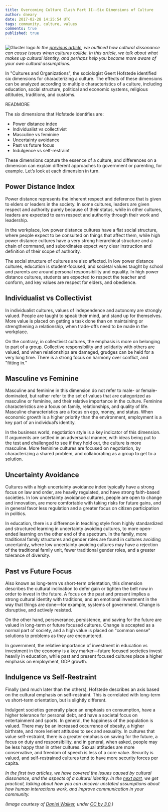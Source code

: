 ```yaml
---
title: Overcoming Culture Clash Part II--Six Dimensions of Culture
author: dneary
date: 2017-02-28 14:25:54 UTC
tags: community, culture, values
comments: true
published: true
---
```


![Gluster logo](blog/six_degrees_of_separation.png) *In the [previous article](http://community.redhat.com/blog/2017/02/culture-clash-part-1/), we outlined how cultural dissonance can cause issues when cultures collide. In this article, we talk about what makes up cultural identity, and perhaps help you become more aware of your own cultural assumptions.*

In "Cultures and Organizations", the sociologist Geert Hofstede identified six dimensions for characterizing a culture. The effects of these dimensions can be analyzed according to multiple characteristics of a culture, including education, social structure, political and economic systems, religious attitudes, traditions, and customs.

READMORE

The six dimensions that Hofstede identifies are:

* Power distance index
* Individualist vs collectivist
* Masculine vs feminine
* Uncertainty avoidance
* Past vs future focus
* Indulgence vs self-restraint

These dimensions capture the essence of a culture, and differences on a dimension can explain different approaches to government or parenting, for example. Let’s look at each dimension in turn.

## Power Distance Index

Power distance represents the inherent respect and deference that is given to elders or leaders in the society. In some cultures, leaders are given respect and authority purely because of their status, while in other cultures, leaders are expected to earn respect and authority through their work and leadership.

In the workplace, low power distance cultures have a flat social structure, where people expect to be consulted on things that affect them, while high power distance cultures have a very strong hierarchical structure and a chain of command, and subordinates expect very clear instruction and definition of their scope of authority.

The social structure of cultures are also affected. In low power distance cultures, education is student-focused, and societal values taught by school and parents are around personal responsibility and equality. In high power distance cultures, students are expected to respect the teacher and conform, and key values are respect for elders, and obedience.

## Individualist vs Collectivist

In individualist cultures, values of independence and autonomy are strongly valued. People are taught to speak their mind, and stand up for themselves. More value is placed on getting a task done than on maintaining or strengthening a relationship, when trade-offs need to be made in the workplace.

On the contrary, in collectivist cultures, the emphasis is more on belonging to part of a group. Collective responsibility and solidarity with others are valued, and when relationships are damaged, grudges can be held for a very long time. There is a strong focus on harmony over conflict, and "fitting in."

## Masculine vs Feminine

Masculine and feminine in this dimension do not refer to male- or female-dominated, but rather refer to the set of values that are categorized as masculine or feminine, and their relative importance in the culture. Feminine characteristics are a focus on family, relationships, and quality of life. Masculine characteristics are a focus on ego, money, and status. When economic growth is a higher priority than the environment, employment is a key part of an individual’s identity.

In the business world, negotiation style is a key indicator of this dimension. If arguments are settled in an adversarial manner, with ideas being put to the test and challenged to see if they hold out, the culture is more masculine. More feminine cultures are focused on negotiation, by characterizing a shared problem, and collaborating as a group to get to a solution.

## Uncertainty Avoidance

Cultures with a high uncertainty avoidance index typically have a strong focus on law and order, are heavily regulated, and have strong faith-based societies. In low uncertainty avoidance cultures, people are open to change and innovation, are more comfortable with taking risks for future gains, and in general favor less regulation and a greater focus on citizen participation in politics.

In education, there is a difference in teaching style from highly standardized and structured learning in uncertainty avoiding cultures, to more open-ended learning on the other end of the spectrum. In the family, more traditional family structures and gender roles are found in cultures avoiding uncertainty, where low uncertainty avoiding cultures may have a rejection of the traditional family unit, fewer traditional gender roles, and a greater tolerance of diversity.

## Past vs Future Focus

Also known as long-term vs short-term orientation, this dimension describes the cultural inclination to defer gain or tighten the belt now in order to invest in the future. A focus on the past and present implies a strong cultural identity with traditions, and an emotional investment in the way that things are done&mdash;for example, systems of government. Change is disruptive, and actively resisted.

On the other hand, perseverance, persistence, and saving for the future are valued in long-term or future focused cultures. Change is accepted as a normal part of society, and a high value is placed on "common sense" solutions to problems as they are encountered.

In government, the relative importance of investment in education vs investment in the economy is a key marker&mdash;future focused societies invest heavily in education, while past and present focused cultures place a higher emphasis on employment, GDP growth.

## Indulgence vs Self-Restraint

Finally (and much later than the others), Hofstede describes an axis based on the cultural emphasis on self-restraint. This is correlated with long-term vs short-term orientation, but is slightly different.

Indulgent societies generally place an emphasis on consumption, have a higher tolerance for personal debt, and have a societal focus on entertainment and sports. In general, the happiness of the population is valued. There may be an increased occurrence of obesity, a higher birthrate, and more lenient attitudes to sex and sexuality. In cultures that value self-restraint, there is a greater emphasis on saving for the future, a focus on duty and responsibility, and in general, when asked, people may be less happy than in other cultures. Sexual attitudes are more conservative, and freedom of speech is less of a core value. Security is valued, and self-restrained cultures tend to have more security forces per capita.

*In the first two articles, we have covered the issues caused by cultural dissonance, and the aspects of a cultural identity. In the [next part](/blog/2017/03/culture-clash-part-3/), we get practical, talking about how you can uncover unstated assumptions about how human interactions work, and improve communication in your community.*

*(Image courtesy of [Daniel Walker](https://commons.wikimedia.org/w/index.php?title=User:Dannie-walker), under [CC by 3.0](https://creativecommons.org/licenses/by-sa/3.0/).)*
